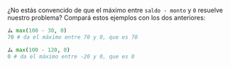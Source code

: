 ¿No estás convencido de que el máximo entre `saldo - monto`  y `0` resuelve nuestro problema? Compará estos ejemplos con los dos anteriores:

```python
ム max(100 - 30, 0)
70 # da el máximo entre 70 y 0, que es 70

ム max(100 - 120, 0)
0 # da el máximo entre -20 y 0, que es 0
```


